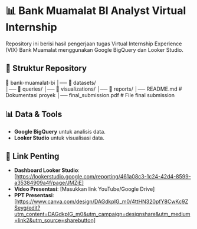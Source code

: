 # 📊 Bank Muamalat BI Analyst Virtual Internship

Repository ini berisi hasil pengerjaan tugas Virtual Internship Experience (VIX) Bank Muamalat menggunakan Google BigQuery dan Looker Studio.

## 📌 Struktur Repository
📂 bank-muamalat-bi 
    │── 📂 datasets/  
    │── 📂 queries/
    │── 📂 visualizations/
    │── 📂 reports/ 
    │── README.md # Dokumentasi proyek 
    │── final_submission.pdf # File final submission

## 📊 Data & Tools
- **Google BigQuery** untuk analisis data.
- **Looker Studio** untuk visualisasi data.

## 🔗 Link Penting
- **Dashboard Looker Studio**: [https://lookerstudio.google.com/reporting/461a08c3-1c24-42d4-8599-a35384909a4f/page/JMZiE]
- **Video Presentasi**: [Masukkan link YouTube/Google Drive]
- **PPT Presentasi**: [https://www.canva.com/design/DAGdkpIG_m0/4ttHN320pfY8CwKc9ZSeyg/edit?utm_content=DAGdkpIG_m0&utm_campaign=designshare&utm_medium=link2&utm_source=sharebutton]
